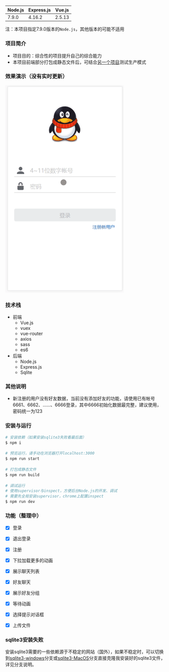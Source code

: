 |Node.js|Express.js|Vue.js|
|--|--|--|
|7.9.0|4.16.2|2.5.13|

注：本项目指定7.9.0版本的`Node.js`，其他版本的可能不适用

### 项目简介

* 项目目的：综合性的项目提升自己的综合能力
* 本项目前端部分打包成静态文件后，可结合[另一个项目](https://github.com/wscj/fqq-server)测试生产模式

### 效果演示（没有实时更新）
![效果演示动态图](https://github.com/wscj/static-resource/blob/master/images/fqq.gif)

### 技术栈

* 前端
	* Vue.js
	* vuex
	* vue-router
	* axios
	* sass
	* es6
* 后端
	* Node.js
	* Express.js
	* Sqlite

### 其他说明
* 新注册的用户没有好友数据，当前没有添加好友的功能，请使用已有帐号6661、6662、……、6666登录，其中6666初始化数据最完整，建议使用，密码统一为123

### 安装与运行

```bash
# 安装依赖（如果安装sqlite3失败看最后面）
$ npm i

# 预览运行，请手动在浏览器打开localhost:3000
$ npm run start

# 打包成静态文件
$ npm run build

# 调试运行
# 使用supervisor与inspect，方便后台Node.js的开发、调试
# 需要先全局安装supervisor，chrome上配置inspect
$ npm run dev
```

### 功能（整理中）

- [x] 登录
- [x] 退出登录
- [x] 注册
- [x] 下拉加载更多的动画
- [x] 展示聊天列表
- [x] 好友聊天
- [x] 展示好友分组
- [x] 等待动画
- [x] 选择提示对话框
- [x] 上传文件


### sqlite3安装失败

安装sqlite3需要的一些依赖源于不稳定的网站（国外），如果不稳定时，可以切换到[sqlite3-windows](https://github.com/wscj/fqq/tree/sqlite3-windows)分支或[sqlite3-MacOS](https://github.com/wscj/fqq/tree/sqlite3-MacOS)分支直接克隆我安装好的sqlite3文件，详见分支说明。
